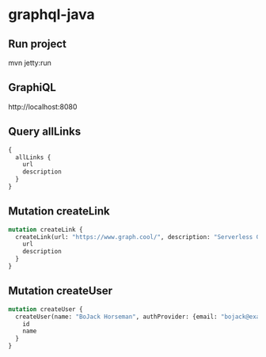 # graphql-java

Run project
-----
mvn jetty:run


GraphiQL
-----
http://localhost:8080

Query allLinks
-----
```graphql
{
  allLinks {
    url
    description
  }
}
```

Mutation createLink
-----
```graphql
mutation createLink {
  createLink(url: "https://www.graph.cool/", description: "Serverless GraphQL Backend") {
    url
    description
  }
}
```

Mutation createUser
-----
```graphql
mutation createUser {
  createUser(name: "BoJack Horseman", authProvider: {email: "bojack@example.com", password: "secret"}) {
    id
    name
  }
}
```